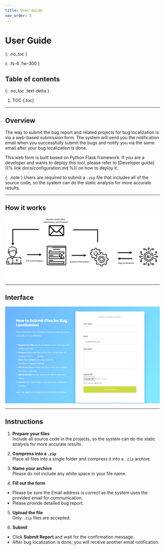 ```yaml
---
title: User Guide
nav_order: 3
---
```


# User Guide
{: .no_toc }

{: .fs-6 .fw-300 }

## Table of contents
{: .no_toc .text-delta }

1. TOC
{:toc}

---

## Overview
The way to submit the bug report and related projects for bug localization is via a web-based submission form. The system will send you the notification email when you successfully submit the bugs and notify you via the same email after your bug localization is done. 

This web form is built based on Python Flask framework. If you are a developer and wants to deploy this tool, please refer to [Developer guide]({% link docs/configuration.md %}) on how to deploy it. 

{: .note }
Users are required to submit a `.zip` file that includes all of the source code, so the system can do the static analysis for more accurate results.

---
## How it works

![flow chart](/assets/images/flow.png)

---

## Interface
![Bug Localizer Logo](/assets/images/interface.png)

---


## Instructions

1. **Prepare your files**  
   Include all source code in the projects, so the system can do the static analysis for more accurate results.  

2. **Compress into a `.zip`**  
   Place all files into a single folder and compress it into a `.zip` archive.  

3. **Name your archive**  
   Please do not include any white space in your file name.

4. **Fill out the form**  
- Please be sure the Email address is correct as the system uses the provided email for communication.
- Please provide detailed bug report. 

5. **Upload the file**  
Only `.zip` files are accepted.  

6. **Submit**  
- Click **Submit Report** and wait for the confirmation message.  
- After bug localization is done, you will receive another emial notification.
